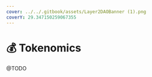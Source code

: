 ```yaml
---
cover: ../../.gitbook/assets/Layer2DAOBanner (1).png
coverY: 29.347150259067355
---
```


# 💰 Tokenomics

@TODO
